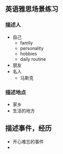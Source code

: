 ## 英语雅思场景练习

### 描述人
- 自己
	- family
	- personality
	- hobbies
	- daily routine
- 朋友
- 名人
	- 马斯克

### 描述地点
- 家乡
- 生活的地方

## 描述事件，经历
- 开心难忘的事件
- 

